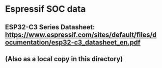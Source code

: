 # Espressif SOC data

## ESP32-C3 Series Datasheet: https://www.espressif.com/sites/default/files/documentation/esp32-c3_datasheet_en.pdf
## (Also as a local copy in this directory)

